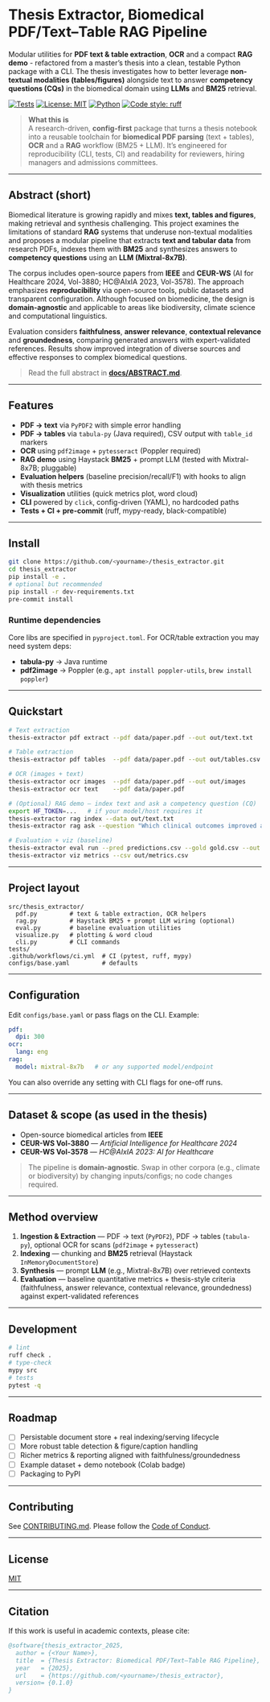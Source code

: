 # Thesis Extractor, Biomedical PDF/Text–Table RAG Pipeline

Modular utilities for **PDF text & table extraction**, **OCR** and a compact **RAG demo** - refactored from a master’s thesis into a clean, testable Python package with a CLI. The thesis investigates how to better leverage **non-textual modalities (tables/figures)** alongside text to answer **competency questions (CQs)** in the biomedical domain using **LLMs** and **BM25** retrieval.

[![Tests](https://img.shields.io/github/actions/workflow/status/<yourname>/thesis_extractor/ci.yml?branch=main)](https://github.com/<yourname>/thesis_extractor/actions)
[![License: MIT](https://img.shields.io/badge/License-MIT-yellow.svg)](LICENSE)
[![Python](https://img.shields.io/badge/python-3.9%20|%203.10%20|%203.11%20|%203.12-blue.svg)](#)
[![Code style: ruff](https://img.shields.io/badge/code%20style-ruff-000000.svg)](https://github.com/astral-sh/ruff)

> **What this is**  
> A research-driven, **config-first** package that turns a thesis notebook into a reusable toolchain for **biomedical PDF parsing** (text + tables), **OCR** and a **RAG** workflow (BM25 + LLM). It’s engineered for reproducibility (CLI, tests, CI) and readability for reviewers, hiring managers and admissions committees.

---

## Abstract (short)
Biomedical literature is growing rapidly and mixes **text, tables and figures**, making retrieval and synthesis challenging. This project examines the limitations of standard **RAG** systems that underuse non-textual modalities and proposes a modular pipeline that extracts **text and tabular data** from research PDFs, indexes them with **BM25** and synthesizes answers to **competency questions** using an **LLM (Mixtral-8x7B)**.

The corpus includes open-source papers from **IEEE** and **CEUR-WS** (AI for Healthcare 2024, Vol-3880; HC@AIxIA 2023, Vol-3578). The approach emphasizes **reproducibility** via open-source tools, public datasets and transparent configuration. Although focused on biomedicine, the design is **domain-agnostic** and applicable to areas like biodiversity, climate science and computational linguistics.

Evaluation considers **faithfulness**, **answer relevance**, **contextual relevance** and **groundedness**, comparing generated answers with expert-validated references. Results show improved integration of diverse sources and effective responses to complex biomedical questions.

> Read the full abstract in **[docs/ABSTRACT.md](docs/ABSTRACT.md)**.

---

## Features
- **PDF → text** via `PyPDF2` with simple error handling
- **PDF → tables** via `tabula-py` (Java required), CSV output with `table_id` markers
- **OCR** using `pdf2image` + `pytesseract` (Poppler required)
- **RAG demo** using Haystack **BM25** + prompt LLM (tested with Mixtral-8x7B; pluggable)
- **Evaluation helpers** (baseline precision/recall/F1) with hooks to align with thesis metrics
- **Visualization** utilities (quick metrics plot, word cloud)
- **CLI** powered by `click`, config-driven (YAML), no hardcoded paths
- **Tests + CI + pre-commit** (ruff, mypy-ready, black-compatible)

---

## Install
```bash
git clone https://github.com/<yourname>/thesis_extractor.git
cd thesis_extractor
pip install -e .
# optional but recommended
pip install -r dev-requirements.txt
pre-commit install
```

### Runtime dependencies
Core libs are specified in `pyproject.toml`. For OCR/table extraction you may need system deps:
- **tabula-py** → Java runtime
- **pdf2image** → Poppler (e.g., `apt install poppler-utils`, `brew install poppler`)

---

## Quickstart
```bash
# Text extraction
thesis-extractor pdf extract --pdf data/paper.pdf --out out/text.txt

# Table extraction
thesis-extractor pdf tables  --pdf data/paper.pdf --out out/tables.csv

# OCR (images + text)
thesis-extractor ocr images  --pdf data/paper.pdf --out out/images
thesis-extractor ocr text    --pdf data/paper.pdf

# (Optional) RAG demo — index text and ask a competency question (CQ)
export HF_TOKEN=...   # if your model/host requires it
thesis-extractor rag index --data out/text.txt
thesis-extractor rag ask --question "Which clinical outcomes improved and under what conditions?" --top-k 5

# Evaluation + viz (baseline)
thesis-extractor eval run --pred predictions.csv --gold gold.csv --out out/metrics.csv
thesis-extractor viz metrics --csv out/metrics.csv
```

---

## Project layout
```
src/thesis_extractor/
  pdf.py         # text & table extraction, OCR helpers
  rag.py         # Haystack BM25 + prompt LLM wiring (optional)
  eval.py        # baseline evaluation utilities
  visualize.py   # plotting & word cloud
  cli.py         # CLI commands
tests/
.github/workflows/ci.yml  # CI (pytest, ruff, mypy)
configs/base.yaml         # defaults
```

---

## Configuration
Edit `configs/base.yaml` or pass flags on the CLI. Example:
```yaml
pdf:
  dpi: 300
ocr:
  lang: eng
rag:
  model: mixtral-8x7b   # or any supported model/endpoint
```
You can also override any setting with CLI flags for one-off runs.

---

## Dataset & scope (as used in the thesis)
- Open-source biomedical articles from **IEEE**
- **CEUR-WS Vol-3880** — *Artificial Intelligence for Healthcare 2024*
- **CEUR-WS Vol-3578** — *HC@AIxIA 2023: AI for Healthcare*

> The pipeline is **domain-agnostic**. Swap in other corpora (e.g., climate or biodiversity) by changing inputs/configs; no code changes required.

---

## Method overview
1. **Ingestion & Extraction** — PDF → text (`PyPDF2`), PDF → tables (`tabula-py`), optional OCR for scans (`pdf2image` + `pytesseract`)
2. **Indexing** — chunking and **BM25** retrieval (Haystack `InMemoryDocumentStore`)
3. **Synthesis** — prompt **LLM** (e.g., Mixtral-8x7B) over retrieved contexts
4. **Evaluation** — baseline quantitative metrics + thesis-style criteria (faithfulness, answer relevance, contextual relevance, groundedness) against expert-validated references

---

## Development
```bash
# lint
ruff check .
# type-check
mypy src
# tests
pytest -q
```

---

## Roadmap
- [ ] Persistable document store + real indexing/serving lifecycle
- [ ] More robust table detection & figure/caption handling
- [ ] Richer metrics & reporting aligned with faithfulness/groundedness
- [ ] Example dataset + demo notebook (Colab badge)
- [ ] Packaging to PyPI

---

## Contributing
See [CONTRIBUTING.md](CONTRIBUTING.md). Please follow the [Code of Conduct](CODE_OF_CONDUCT.md).

---

## License
[MIT](LICENSE)

---

## Citation
If this work is useful in academic contexts, please cite:

```bibtex
@software{thesis_extractor_2025,
  author = {<Your Name>},
  title  = {Thesis Extractor: Biomedical PDF/Text–Table RAG Pipeline},
  year   = {2025},
  url    = {https://github.com/<yourname>/thesis_extractor},
  version= {0.1.0}
}
```

